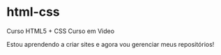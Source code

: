 # html-css
 Curso HTML5 + CSS Curso em Video

Estou aprendendo a criar sites e agora vou gerenciar meus repositórios!